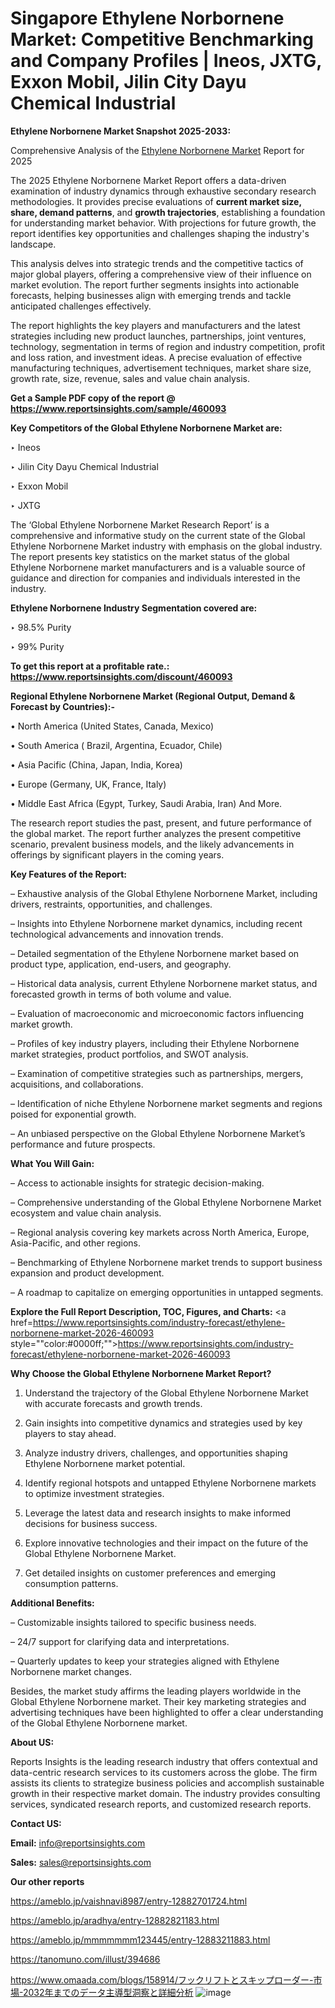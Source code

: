 # Singapore Ethylene Norbornene Market: Competitive Benchmarking and Company Profiles | Ineos, JXTG, Exxon Mobil, Jilin City Dayu Chemical Industrial

<strong>Ethylene Norbornene Market Snapshot 2025-2033:</strong>

Comprehensive Analysis of the <a href=https://www.reportsinsights.com/sample/460093>Ethylene Norbornene Market</a> Report for 2025

The 2025 Ethylene Norbornene Market Report offers a data-driven examination of industry dynamics through exhaustive secondary research methodologies. It provides precise evaluations of <strong>current market size, share, demand patterns</strong>, and <strong>growth trajectories</strong>, establishing a foundation for understanding market behavior. With projections for future growth, the report identifies key opportunities and challenges shaping the industry's landscape.

This analysis delves into strategic trends and the competitive tactics of major global players, offering a comprehensive view of their influence on market evolution. The report further segments insights into actionable forecasts, helping businesses align with emerging trends and tackle anticipated challenges effectively.

The report highlights the key players and manufacturers and the latest strategies including new product launches, partnerships, joint ventures, technology, segmentation in terms of region and industry competition, profit and loss ration, and investment ideas. A precise evaluation of effective manufacturing techniques, advertisement techniques, market share size, growth rate, size, revenue, sales and value chain analysis.

<strong>Get a Sample PDF copy of the report @ <a href=https://www.reportsinsights.com/sample/460093 style=color:#0000ff;>https://www.reportsinsights.com/sample/460093</a></strong>

<strong>Key Competitors of the Global Ethylene Norbornene Market are:</strong>

‣ Ineos

‣ Jilin City Dayu Chemical Industrial

‣ Exxon Mobil

‣ JXTG

The ‘Global Ethylene Norbornene Market Research Report’ is a comprehensive and informative study on the current state of the Global Ethylene Norbornene Market industry with emphasis on the global industry. The report presents key statistics on the market status of the global Ethylene Norbornene market manufacturers and is a valuable source of guidance and direction for companies and individuals interested in the industry.

<strong>Ethylene Norbornene Industry Segmentation covered are:</strong>

‣ 98.5% Purity

‣ 99% Purity

<strong>To get this report at a profitable rate.: <a href=https://www.reportsinsights.com/discount/460093 style=color:#0000ff;>https://www.reportsinsights.com/discount/460093</a></strong>

<strong>Regional Ethylene Norbornene Market (Regional Output, Demand &amp; Forecast by Countries):-</strong>

• North America (United States, Canada, Mexico)

• South America ( Brazil, Argentina, Ecuador, Chile)

• Asia Pacific (China, Japan, India, Korea)

• Europe (Germany, UK, France, Italy)

• Middle East Africa (Egypt, Turkey, Saudi Arabia, Iran) And More.

The research report studies the past, present, and future performance of the global market. The report further analyzes the present competitive scenario, prevalent business models, and the likely advancements in offerings by significant players in the coming years.

<strong>Key Features of the Report:</strong>

– Exhaustive analysis of the Global Ethylene Norbornene Market, including drivers, restraints, opportunities, and challenges.

– Insights into Ethylene Norbornene market dynamics, including recent technological advancements and innovation trends.

– Detailed segmentation of the Ethylene Norbornene market based on product type, application, end-users, and geography.

– Historical data analysis, current Ethylene Norbornene market status, and forecasted growth in terms of both volume and value.

– Evaluation of macroeconomic and microeconomic factors influencing market growth.

– Profiles of key industry players, including their Ethylene Norbornene market strategies, product portfolios, and SWOT analysis.

– Examination of competitive strategies such as partnerships, mergers, acquisitions, and collaborations.

– Identification of niche Ethylene Norbornene market segments and regions poised for exponential growth.

– An unbiased perspective on the Global Ethylene Norbornene Market’s performance and future prospects.

<strong>What You Will Gain:</strong>

– Access to actionable insights for strategic decision-making.

– Comprehensive understanding of the Global Ethylene Norbornene Market ecosystem and value chain analysis.

– Regional analysis covering key markets across North America, Europe, Asia-Pacific, and other regions.

– Benchmarking of Ethylene Norbornene market trends to support business expansion and product development.

– A roadmap to capitalize on emerging opportunities in untapped segments.

<strong>Explore the Full Report Description, TOC, Figures, and Charts:</strong>
<a href=https://www.reportsinsights.com/industry-forecast/ethylene-norbornene-market-2026-460093 style=""color:#0000ff;"">https://www.reportsinsights.com/industry-forecast/ethylene-norbornene-market-2026-460093</a>

<strong>Why Choose the Global Ethylene Norbornene Market Report?</strong>

1. Understand the trajectory of the Global Ethylene Norbornene Market with accurate forecasts and growth trends.

2. Gain insights into competitive dynamics and strategies used by key players to stay ahead.

3. Analyze industry drivers, challenges, and opportunities shaping Ethylene Norbornene market potential.

4. Identify regional hotspots and untapped Ethylene Norbornene markets to optimize investment strategies.

5. Leverage the latest data and research insights to make informed decisions for business success.

6. Explore innovative technologies and their impact on the future of the Global Ethylene Norbornene Market.

7. Get detailed insights on customer preferences and emerging consumption patterns.

<strong>Additional Benefits:</strong>

– Customizable insights tailored to specific business needs.

– 24/7 support for clarifying data and interpretations.

– Quarterly updates to keep your strategies aligned with Ethylene Norbornene market changes.

Besides, the market study affirms the leading players worldwide in the Global Ethylene Norbornene market. Their key marketing strategies and advertising techniques have been highlighted to offer a clear understanding of the Global Ethylene Norbornene market.

<strong><strong>About US</strong>:</strong>

Reports Insights is the leading research industry that offers contextual and data-centric research services to its customers across the globe. The firm assists its clients to strategize business policies and accomplish sustainable growth in their respective market domain. The industry provides consulting services, syndicated research reports, and customized research reports.

<strong>Contact US:</strong>

<p class=><b>Email:</b> <a href=mailto:info@reportsinsights.com>info@reportsinsights.com</a></p>
<p class=><b>Sales:</b> <a href=mailto:sales@reportsinsights.com>sales@reportsinsights.com</a></p>

<strong>Our other reports</strong>

<a href=https://ameblo.jp/vaishnavi8987/entry-12882701724.html>https://ameblo.jp/vaishnavi8987/entry-12882701724.html</a>

<a href=https://ameblo.jp/aradhya/entry-12882821183.html>https://ameblo.jp/aradhya/entry-12882821183.html</a>

<a href=https://ameblo.jp/mmmmmmm123445/entry-12883211883.html>https://ameblo.jp/mmmmmmm123445/entry-12883211883.html</a>

<a href=https://tanomuno.com/illust/394686>https://tanomuno.com/illust/394686</a>

<a href=https://www.omaada.com/blogs/158914/フックリフトとスキップローダー-市場-2032年までのデータ主導型洞察と詳細分析>https://www.omaada.com/blogs/158914/フックリフトとスキップローダー-市場-2032年までのデータ主導型洞察と詳細分析</a>
![image](https://github.com/user-attachments/assets/8f8b2651-020a-48e9-8571-b6cfb9db197e)
